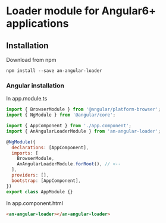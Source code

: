 # Loader module for Angular6+ applications

## Installation

Download from npm

```
npm install --save an-angular-loader
```

### Angular installation

In app.module.ts

```javascript
import { BrowserModule } from '@angular/platform-browser';
import { NgModule } from '@angular/core';

import { AppComponent } from './app.component';
import { AnAngularLoaderModule } from 'an-angular-loader';

@NgModule({
  declarations: [AppComponent],
  imports: [
    BrowserModule,
    AnAngularLoaderModule.forRoot(), // <--
  ],
  providers: [],
  bootstrap: [AppComponent],
})
export class AppModule {}
```

In app.component.html

```html
<an-angular-loader></an-angular-loader>
```
